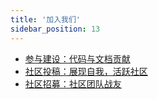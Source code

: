 ```yaml
---
title: '加入我们'
sidebar_position: 13
---
```


- [参与建设：代码与文档贡献](/docs/加入我们/参与建设：代码与文档贡献)
- [社区投稿：展现自我，活跃社区](/docs/加入我们/社区投稿：展现自我，活跃社区)
- [社区招募：社区团队战友](/docs/加入我们/社区招募：社区团队战友)